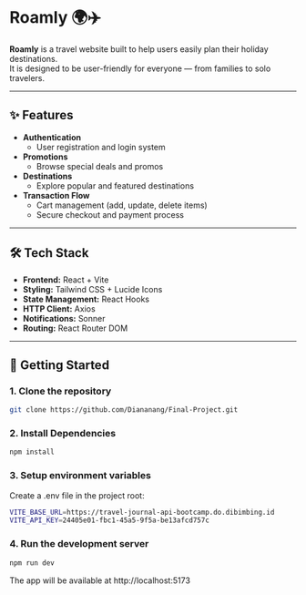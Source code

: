 # Roamly 🌍✈️

**Roamly** is a travel website built to help users easily plan their holiday destinations.  
It is designed to be user-friendly for everyone — from families to solo travelers.  

---

## ✨ Features
- **Authentication**  
  - User registration and login system  
- **Promotions**  
  - Browse special deals and promos  
- **Destinations**  
  - Explore popular and featured destinations  
- **Transaction Flow**  
  - Cart management (add, update, delete items)  
  - Secure checkout and payment process  

---

## 🛠️ Tech Stack
- **Frontend:** React + Vite  
- **Styling:** Tailwind CSS  + Lucide Icons  
- **State Management:** React Hooks  
- **HTTP Client:** Axios  
- **Notifications:** Sonner  
- **Routing:** React Router DOM  

---

## 🚀 Getting Started

### 1. Clone the repository
```bash
git clone https://github.com/Diananang/Final-Project.git
```

### 2. Install Dependencies
```bash
npm install
```

### 3. Setup environment variables
Create a .env file in the project root:
```bash
VITE_BASE_URL=https://travel-journal-api-bootcamp.do.dibimbing.id
VITE_API_KEY=24405e01-fbc1-45a5-9f5a-be13afcd757c
```

### 4. Run the development server
```bash
npm run dev
```
The app will be available at http://localhost:5173



